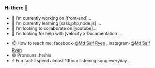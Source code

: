 ### Hi there 👋

- 🔭 I’m currently working on [front-end]...
- 🌱 I’m currently learning [sass,php,node.js] ...
- 👯 I’m looking to collaborate on [youtube]...
- 🤔 I’m looking for help with [velocity x Documentation ...
<!-- 💬 Ask me about [html,css, ...-->
- 📫 How to reach me: facebook-@[Md Saif Ryen](https://www.facebook.com/profile.php?id=100012145536197) , instagram-@[Md Saif Ryen](https://www.instagram.com/_notyour_chill_guy/)
- 😄 Pronouns: he/his
- ⚡ Fun fact: I spend almost 10hour listening song everyday...
